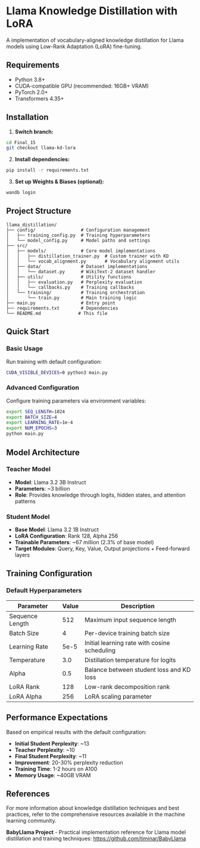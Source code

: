 # Llama Knowledge Distillation with LoRA

A implementation of vocabulary-aligned knowledge distillation for Llama models using Low-Rank Adaptation (LoRA) fine-tuning. 

## Requirements

- Python 3.8+
- CUDA-compatible GPU (recommended: 16GB+ VRAM)
- PyTorch 2.0+
- Transformers 4.35+

## Installation

1. **Switch branch:**
```bash
cd Final_15
git checkout llama-kd-lora
```

2. **Install dependencies:**
```bash
pip install -r requirements.txt
```

3. **Set up Weights & Biases (optional):**
```bash
wandb login
```

## Project Structure

```
llama_distillation/
├── config/                 # Configuration management
│   ├── training_config.py  # Training hyperparameters
│   └── model_config.py     # Model paths and settings
├── src/
│   ├── models/             # Core model implementations
│   │   ├── distillation_trainer.py  # Custom trainer with KD
│   │   └── vocab_alignment.py       # Vocabulary alignment utils
│   ├── data/               # Dataset implementations
│   │   └── dataset.py      # WikiText-2 dataset handler
│   ├── utils/              # Utility functions
│   │   ├── evaluation.py   # Perplexity evaluation
│   │   └── callbacks.py    # Training callbacks
│   └── training/           # Training orchestration
│       └── train.py        # Main training logic
├── main.py                 # Entry point
├── requirements.txt        # Dependencies
└── README.md              # This file
```

## Quick Start

### Basic Usage

Run training with default configuration:
```bash
CUDA_VISIBLE_DEVICES=0 python3 main.py
```

### Advanced Configuration

Configure training parameters via environment variables:
```bash
export SEQ_LENGTH=1024
export BATCH_SIZE=4
export LEARNING_RATE=1e-4
export NUM_EPOCHS=3
python main.py
```

## Model Architecture

### Teacher Model
- **Model**: Llama 3.2 3B Instruct
- **Parameters**: ~3 billion
- **Role**: Provides knowledge through logits, hidden states, and attention patterns

### Student Model
- **Base Model**: Llama 3.2 1B Instruct
- **LoRA Configuration**: Rank 128, Alpha 256
- **Trainable Parameters**: ~67 million (2.3% of base model)
- **Target Modules**: Query, Key, Value, Output projections + Feed-forward layers


## Training Configuration

### Default Hyperparameters

| Parameter | Value | Description |
|-----------|-------|-------------|
| Sequence Length | 512 | Maximum input sequence length |
| Batch Size | 4 | Per-device training batch size |
| Learning Rate | 5e-5 | Initial learning rate with cosine scheduling |
| Temperature | 3.0 | Distillation temperature for logits |
| Alpha | 0.5 | Balance between student loss and KD loss |
| LoRA Rank | 128 | Low-rank decomposition rank |
| LoRA Alpha | 256 | LoRA scaling parameter |


## Performance Expectations

Based on empirical results with the default configuration:

- **Initial Student Perplexity**: ~13
- **Teacher Perplexity**: ~10
- **Final Student Perplexity**: ~11
- **Improvement**: 20-30% perplexity reduction
- **Training Time**: 1-2 hours on A100
- **Memory Usage**: ~40GB VRAM


## References

For more information about knowledge distillation techniques and best practices, refer to the comprehensive resources available in the machine learning community.

**BabyLlama Project** - Practical implementation reference for Llama model distillation and training techniques: https://github.com/timinar/BabyLlama
